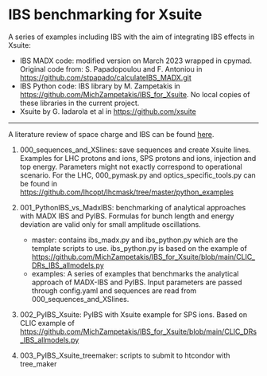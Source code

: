 # IBS benchmarking for Xsuite

A series of examples including IBS with the aim of integrating IBS effects in Xsuite:

- IBS MADX code: modified version on March 2023 wrapped in cpymad. Original code from: S. Papadopoulou and F. Antoniou in https://github.com/stpapado/calculateIBS_MADX.git
- IBS Python code: IBS library by M. Zampetakis in https://github.com/MichZampetakis/IBS_for_Xsuite. No local copies of these libraries in the current project.
- Xsuite by G. Iadarola et al in https://github.com/xsuite

----------------------

A literature review of space charge and IBS can be found [here](https://www.overleaf.com/read/nmsnvjvnwfht).

1. 000_sequences_and_XSlines: save sequences and create Xsuite lines. Examples for LHC protons and ions, SPS protons and ions, injection and top energy. Parameters might not exactly correspond to operational scenario. For the LHC, 000_pymask.py and optics_specific_tools.py can be found in https://github.com/lhcopt/lhcmask/tree/master/python_examples 

2. 001_PythonIBS_vs_MadxIBS: benchmarking of analytical approaches with MADX IBS and PyIBS. Formulas for bunch length and energy deviation are valid only for small amplitude oscillations.
    - master: contains ibs_madx.py and ibs_python.py which are the template scripts to use. ibs_python.py is based on the example of https://github.com/MichZampetakis/IBS_for_Xsuite/blob/main/CLIC_DRs_IBS_allmodels.py
    - examples: A series of examples that benchmarks the analytical approach of MADX-IBS and PyIBS. Input parameters are passed through config.yaml and sequences are read from 000_sequences_and_XSlines.

3. 002_PyIBS_Xsuite: PyIBS with Xsuite example for SPS ions. Based on CLIC example of https://github.com/MichZampetakis/IBS_for_Xsuite/blob/main/CLIC_DRs_IBS_allmodels.py

4. 003_PyIBS_Xsuite_treemaker: scripts to submit to htcondor with tree_maker
